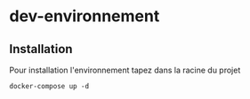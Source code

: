 # dev-environnement

## Installation
Pour installation l'environnement tapez dans la racine du projet 
``` 
docker-compose up -d
```

